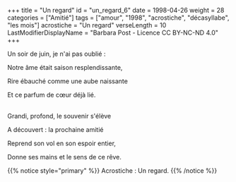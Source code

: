 +++
title = "Un regard"
id = "un_regard_6"
date = 1998-04-26
weight = 28
categories = ["Amitié"]
tags = ["amour", "1998", "acrostiche", "décasyllabe", "les mois"]
acrostiche = "Un regard"
verseLength = 10
LastModifierDisplayName = "Barbara Post - Licence CC BY-NC-ND 4.0"
+++

Un soir de juin, je n'ai pas oublié :

Notre âme était saison resplendissante,

Rire ébauché comme une aube naissante

Et ce parfum de cœur déjà lié.

 \
Grandi, profond, le souvenir s'élève

A découvert : la prochaine amitié

Reprend son vol en son espoir entier,

Donne ses mains et le sens de ce rêve.

{{% notice style="primary" %}}
Acrostiche : Un regard.
{{% /notice %}}
